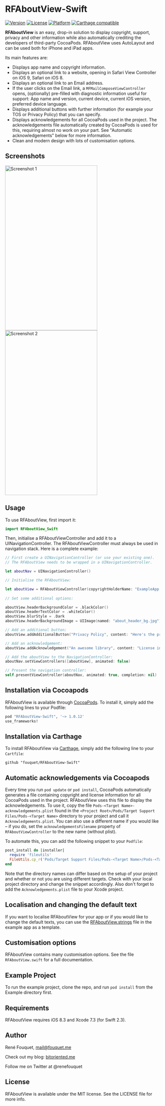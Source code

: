 # RFAboutView-Swift

[![Version](https://img.shields.io/cocoapods/v/RFAboutView-Swift.svg?style=flat)](http://cocoapods.org/pods/RFAboutView-Swift)
[![License](https://img.shields.io/cocoapods/l/RFAboutView-Swift.svg?style=flat)](http://cocoapods.org/pods/RFAboutView-Swift)
[![Platform](https://img.shields.io/cocoapods/p/RFAboutView-Swift.svg?style=flat)](http://cocoapods.org/pods/RFAboutView-Swift)
[![Carthage compatible](https://img.shields.io/badge/Carthage-compatible-4BC51D.svg?style=flat)](https://github.com/Carthage/Carthage)

**RFAboutView** is an easy, drop-in solution to display copyright, support, privacy and other information while also automatically crediting the developers of third-party CocoaPods. RFAboutView uses AutoLayout and can be used both for iPhone and iPad apps.

Its main features are:

* Displays app name and copyright information.
* Displays an optional link to a website, opening in Safari View Controller on iOS 9, Safari on iOS 8.
* Displays an optional link to an Email address.
* If the user clicks on the Email link, a `MFMailComposeViewController` opens, (optionally) pre-filled with diagnostic information useful for support: App name and version, current device, current iOS version, preferred device language.
* Displays additional buttons with further information (for example your TOS or Privacy Policy) that you can specify.
* Displays acknowledgements for all CocoaPods used in the project. The acknowledgements file automatically created by CocoaPods is used for this, requiring almost no work on your part. See "Automatic acknowledgements" below for more information.
* Clean and modern design with lots of customisation options.

## Screenshots

<img src = "https://fouquet.me/RFAboutView/screenshot1.png" alt="Screenshot 1" width="300" height="534" />
<img src = "https://fouquet.me/RFAboutView/screenshot2.png" alt="Screenshot 2" width="300" height="534" />

## Usage

To use RFAboutView, first import it:

```swift
import RFAboutView_Swift
```

Then, initialise a RFAboutViewController and add it to a UINavigationController. The RFAboutViewController must always be used in navigation stack. Here is a complete example:

```swift
// First create a UINavigationController (or use your existing one).
// The RFAboutView needs to be wrapped in a UINavigationController.

let aboutNav = UINavigationController()

// Initialise the RFAboutView:

let aboutView = RFAboutViewController(copyrightHolderName: "ExampleApp, Inc.", contactEmail: "mail@example.com", contactEmailTitle: "Contact us", websiteURL: NSURL(string: "http://example.com"), websiteURLTitle: "Our Website")
        
// Set some additional options:

aboutView.headerBackgroundColor = .blackColor()
aboutView.headerTextColor = .whiteColor()
aboutView.blurStyle = .Dark
aboutView.headerBackgroundImage = UIImage(named: "about_header_bg.jpg")

// Add an additional button:
aboutView.addAdditionalButton("Privacy Policy", content: "Here's the privacy policy")

// Add an acknowledgement:
aboutView.addAcknowledgement("An awesome library", content: "License information for the awesome library")

// Add the aboutView to the NavigationController:
aboutNav.setViewControllers([aboutView], animated: false)

// Present the navigation controller:
self.presentViewController(aboutNav, animated: true, completion: nil)
```

## Installation via Cocoapods

RFAboutView is available through [CocoaPods](http://cocoapods.org). To install
it, simply add the following lines to your Podfile:

```ruby
pod "RFAboutView-Swift", '~> 1.0.12'
use_frameworks!
```

## Installation via Carthage

To install RFAboutView via [Carthage](https://github.com/Carthage/Carthage), simply add the following line to your `Cartfile`:

```
github "fouquet/RFAboutView-Swift"
```

## Automatic acknowledgements via Cocoapods

Every time you run `pod update` or `pod install`, CocoaPods automatically generates a file containing copyright and license information for all CocoaPods used in the project. RFAboutView uses this file to display the acknowledgements. To use it, copy the file `Pods-<Target Name>-acknowledgements.plist` found in the `<Project Root>/Pods/Target Support Files/Pods-<Target Name>` directory to your project and call it `Acknowledgements.plist`. You can also use a different name if you would like – if you do, set the `acknowledgementsFilename` property of `RFAboutViewController` to the new name (without plist).

To automate this, you can add the following snippet to your `Podfile`:

```ruby
post_install do |installer|
  require 'fileutils'
  FileUtils.cp_r('Pods/Target Support Files/Pods-<Target Name>/Pods-<Target Name>-acknowledgements.plist', '<Project Dir>/Acknowledgements.plist', :remove_destination => true)
end
```
Note that the directory names can differ based on the setup of your project and whether or not you are using different targets. Check with your local project directory and change the snippet accordingly. Also don't forget to add the `Acknowledgements.plist` file to your Xcode project.


## Localisation and changing the default text

If you want to localise RFAboutView for your app or if you would like to change the default texts, you can use the [RFAboutView.strings](https://github.com/fouquet/RFAboutView/blob/master/Example/RFAboutView.strings) file in the example app as a template.

## Customisation options

RFAboutView contains many customisation options. See the file ``RFAboutView.swift`` for a full documentation.

## Example Project

To run the example project, clone the repo, and run `pod install` from the Example directory first.

## Requirements

RFAboutView requires iOS 8.3 and Xcode 7.3 (for Swift 2.3).

## Author

René Fouquet, mail@fouquet.me

Check out my blog: [bitoriented.me](http://bitoriented.me)

Follow me on Twitter at @renefouquet

## License

RFAboutView is available under the MIT license. See the LICENSE file for more info.
